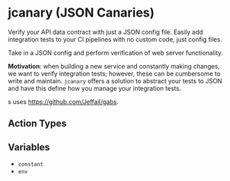 # jcanary (JSON Canaries)

Verify your API data contract with just a JSON config file. Easily add integration tests
to your CI pipelines with no custom code, just config files.

Take in a JSON config and perform verification of web server functionality.

**Motivation**: when building a new service and constantly making changes, we want to verify integration tests; however, these can be cumbersome to write and maintain. `jcanary` offers a solution to abstract your tests to JSON and have this define how you manage your integration tests.

 s
uses https://github.com/Jeffail/gabs.



## Action Types

## Variables
* `constant`
* `env`
